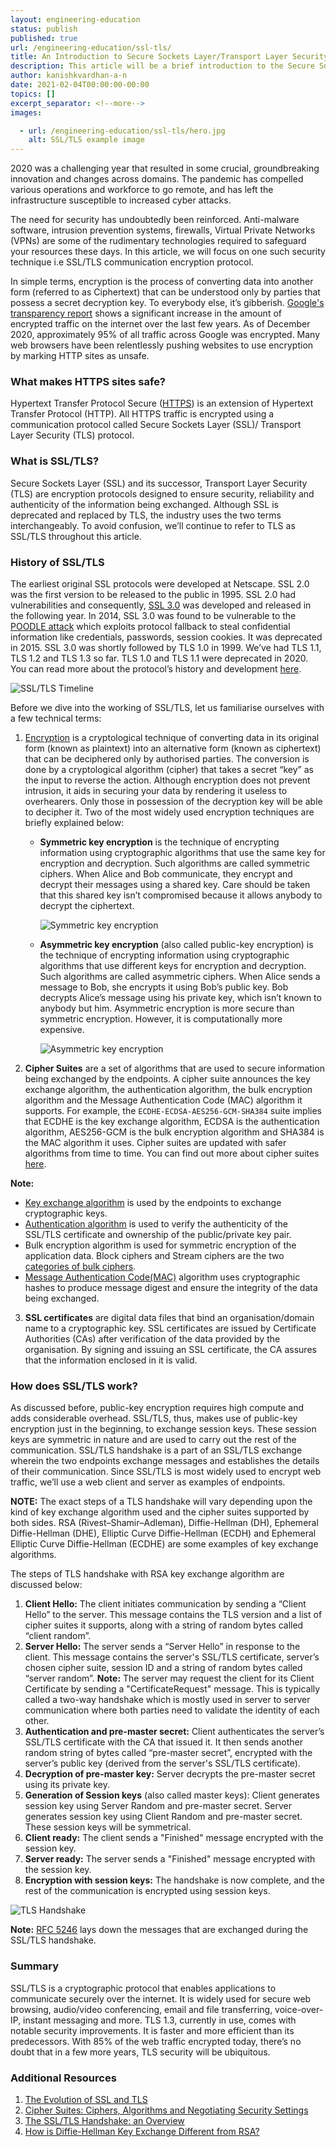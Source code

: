 ```yaml
---
layout: engineering-education
status: publish
published: true
url: /engineering-education/ssl-tls/
title: An Introduction to Secure Sockets Layer/Transport Layer Security Protocol
description: This article will be a brief introduction to the Secure Sockets Layer / Transport Layer Security Protocol. We would be discussing various SSL/TLS versions and how it works.
author: kanishkvardhan-a-n
date: 2021-02-04T00:00:00-00:00
topics: []
excerpt_separator: <!--more-->
images:

  - url: /engineering-education/ssl-tls/hero.jpg
    alt: SSL/TLS example image
---
```

2020 was a challenging year that resulted in some crucial, groundbreaking innovation and changes across domains. The pandemic has compelled various operations and workforce to go remote, and has left the infrastructure susceptible to increased cyber attacks. 
<!--more-->

The need for security has undoubtedly been reinforced. Anti-malware software, intrusion prevention systems, firewalls, Virtual Private Networks (VPNs) are some of the rudimentary technologies required to safeguard your resources these days. In this article, we will focus on one such security technique i.e SSL/TLS communication encryption protocol. 

In simple terms, encryption is the process of converting data into another form (referred to as Ciphertext) that can be understood only by parties that possess a secret decryption key. To everybody else, it’s gibberish.  [Google's transparency report](https://transparencyreport.google.com/https/overview?hl=en) shows a significant increase in the amount of encrypted traffic on the internet over the last few years. As of December 2020, approximately 95% of all traffic across Google was encrypted. Many web browsers have been relentlessly pushing websites to use encryption by marking HTTP sites as unsafe. 

### What makes HTTPS sites safe?

Hypertext Transfer Protocol Secure ([HTTPS](https://en.wikipedia.org/wiki/HTTPS)) is an extension of Hypertext Transfer Protocol (HTTP). All HTTPS traffic is encrypted using a communication protocol called Secure Sockets Layer (SSL)/ Transport Layer Security (TLS) protocol.

### What is SSL/TLS?

Secure Sockets Layer (SSL) and its successor, Transport Layer Security (TLS) are encryption protocols designed to ensure security, reliability and authenticity of the information being exchanged. Although SSL is deprecated and replaced by TLS, the industry uses the two terms interchangeably. To avoid confusion, we’ll continue to refer to TLS as SSL/TLS throughout this article.

### History of SSL/TLS

The earliest original SSL protocols were developed at Netscape. SSL 2.0 was the first version to be released to the public in 1995. SSL 2.0 had vulnerabilities and consequently, [SSL 3.0](https://tools.ietf.org/html/rfc6101) was developed and released in the following year. In 2014, SSL 3.0 was found to be vulnerable to the [POODLE attack](https://en.wikipedia.org/wiki/POODLE) which exploits protocol fallback to steal confidential information like credentials, passwords, session cookies. It was deprecated in 2015. SSL 3.0 was shortly followed by TLS 1.0 in 1999. We’ve had TLS 1.1, TLS 1.2 and TLS 1.3 so far. TLS 1.0 and TLS 1.1 were deprecated in 2020. You can read more about the protocol’s history and development [here](https://en.wikipedia.org/wiki/Transport_Layer_Security#History_and_development).

![SSL/TLS Timeline](/engineering-education/ssl-tls/timeline.png)

Before we dive into the working of SSL/TLS, let us familiarise ourselves with a few technical terms:

1. [Encryption](https://en.wikipedia.org/wiki/Encryption)  is a cryptological technique of converting data in its original form (known as plaintext) into an alternative form (known as ciphertext) that can be deciphered only by authorised parties. The conversion is done by a cryptological algorithm (cipher) that takes a secret “key” as the input to reverse the action. Although encryption does not prevent intrusion, it aids in securing your data by rendering it useless to overhearers. Only those in possession of the decryption key will be able to decipher it.
Two of the most widely used encryption techniques are briefly explained below:

    - **Symmetric key encryption** is the technique of encrypting information using cryptographic algorithms that use the same key for encryption and decryption. Such algorithms are called symmetric ciphers. When Alice and Bob communicate, they encrypt and decrypt their messages using a shared key. Care should be taken that this shared key isn’t compromised because it allows anybody to decrypt the ciphertext.

        ![Symmetric key encryption](/engineering-education/ssl-tls/Sym.png)

    - **Asymmetric key encryption** (also called public-key encryption) is the technique of encrypting information using cryptographic algorithms that use different keys for encryption and decryption. Such algorithms are called asymmetric ciphers. When Alice sends a message to Bob, she encrypts it using Bob’s public key. Bob decrypts Alice’s message using his private key, which isn’t known to anybody but him. Asymmetric encryption is more secure than symmetric encryption. However, it is computationally more expensive.

         ![Asymmetric key encryption](/engineering-education/ssl-tls/Asym.png)

2. **Cipher Suites** are a set of algorithms that are used to secure information being exchanged by the endpoints. A cipher suite announces the key exchange algorithm, the authentication algorithm, the bulk encryption algorithm and the Message Authentication Code (MAC) algorithm it supports. For example, the  `ECDHE-ECDSA-AES256-GCM-SHA384` suite implies that ECDHE is the key exchange algorithm, ECDSA is the authentication algorithm, AES256-GCM is the bulk encryption algorithm and SHA384 is the MAC algorithm it uses. Cipher suites are updated with safer algorithms from time to time. You can find out more about cipher suites [here](https://www.venafi.com/blog/what-are-cipher-suites).

**Note:** 
- [Key exchange algorithm](https://en.wikipedia.org/wiki/Key_exchange) is used by the endpoints to exchange cryptographic keys. 
- [Authentication algorithm](https://en.wikipedia.org/wiki/Digital_signature) is used to verify the authenticity of the SSL/TLS certificate and ownership of the public/private key pair. 
- Bulk encryption algorithm is used for symmetric encryption of the application data. Block ciphers and Stream ciphers are the two [categories of bulk ciphers](https://www.thesslstore.com/blog/block-cipher-vs-stream-cipher/). 
- [Message Authentication Code(MAC)](https://www.tutorialspoint.com/cryptography/message_authentication) algorithm uses cryptographic hashes to produce message digest and ensure the integrity of the data being exchanged.

3. **SSL certificates** are digital data files that bind an organisation/domain name to a cryptographic key. SSL certificates are issued by Certificate Authorities (CAs) after verification of the data provided by the organisation. By signing and issuing an SSL certificate, the CA assures that the information enclosed in it is valid. 

### How does SSL/TLS work?

As discussed before, public-key encryption requires high compute and adds considerable overhead. SSL/TLS, thus, makes use of public-key encryption just in the beginning, to exchange session keys. These session keys are symmetric in nature and are used to carry out the rest of the communication. SSL/TLS handshake is a part of an SSL/TLS exchange wherein the two endpoints exchange messages and establishes the details of their communication. Since SSL/TLS is most widely used to encrypt web traffic, we’ll use a web client and server as examples of endpoints.

**NOTE:** The exact steps of a TLS handshake will vary depending upon the kind of key exchange algorithm used and the cipher suites supported by both sides. RSA  (Rivest–Shamir–Adleman), Diffie-Hellman (DH), Ephemeral Diffie-Hellman (DHE), Elliptic Curve Diffie-Hellman (ECDH) and Ephemeral Elliptic Curve Diffie-Hellman (ECDHE) are some examples of key exchange algorithms.

The steps of TLS handshake with RSA key exchange algorithm are discussed below:

1. **Client Hello:** The client initiates communication by sending a “Client Hello” to the server. This message contains the TLS version and a list of cipher suites it supports, along with a string of random bytes called “client random”.
2. **Server Hello:** The server sends a “Server Hello” in response to the client. This message contains the server's SSL/TLS certificate, server’s chosen cipher suite, session ID and a string of random bytes called “server random”.
**Note:** The server may request the client for its Client Certificate by sending a "CertificateRequest" message. This is typically called a two-way handshake which is mostly used in server to server communication where both parties need to validate the identity of each other.
3. **Authentication and pre-master secret:** Client authenticates the server’s SSL/TLS certificate with the CA that issued it. It then sends another random string of bytes called “pre-master secret”, encrypted with the server’s public key (derived from the server's SSL/TLS certificate).
4. **Decryption of pre-master key:** Server decrypts the pre-master secret using its private key.
5. **Generation of Session keys** (also called master keys): Client generates session key using Server Random and pre-master secret. Server generates session key using Client Random and pre-master secret. These session keys will be symmetrical.
6. **Client ready:** The client sends a "Finished" message encrypted with the session key.
7. **Server ready:** The server sends a "Finished" message encrypted with the session key. 
8. **Encryption with session keys:** The handshake is now complete, and the rest of the communication is encrypted using session keys.

![TLS Handshake](/engineering-education/ssl-tls/Handshake.png)

**Note:** [RFC 5246](https://tools.ietf.org/html/rfc5246#page-33) lays down the messages that are exchanged during the SSL/TLS handshake.

### Summary

SSL/TLS is a cryptographic protocol that enables applications to communicate securely over the internet. It is widely used for secure web browsing, audio/video conferencing, email and file transferring, voice-over-IP, instant messaging and more. TLS 1.3, currently in use, comes with notable security improvements. It is faster and more efficient than its predecessors. With 85% of the web traffic encrypted today, there’s no doubt that in a few more years, TLS security will be ubiquitous.

### Additional Resources

1. [The Evolution of SSL and TLS](https://www.digicert.com/dc/blog/evolution-of-ssl/)
2. [Cipher Suites: Ciphers, Algorithms and Negotiating Security Settings](https://www.thesslstore.com/blog/cipher-suites-algorithms-security-settings/)
3. [The SSL/TLS Handshake: an Overview](https://www.ssl.com/article/ssl-tls-handshake-overview/)
4. [How is Diffie-Hellman Key Exchange Different from RSA?](https://www.venafi.com/blog/how-diffie-hellman-key-exchange-different-rsa)
